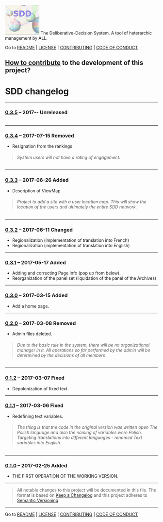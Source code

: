![](https://github.com/madrypiotr/SDD/blob/master/client/stylesheets/sdd.jpg) The Deliberative-Decision System. A tool of heterarchic management by ALL.

Go to [README] | [LICENSE] | [CONTRIBUTING] | [CODE OF CONDUCT] 

## [How to contribute] to the development of this project?

# SDD changelog

---
### [0.3.5] – 2017-- **Unreleased**
>###### 
---
### [0.3.4] – 2017-07-15 **Removed**
* Resignation from the rankings
>###### System users will not have a rating of engagement.
---
### [0.3.3] – 2017-06-26 **Added**
* Description of ViewMap
>###### Project to add a site with a user location map. This will show the location of the users and ultimately the entire SDD network.
---
### [0.3.2] – 2017-06-11 **Changed**
* Regionalization (implementation of translation into French)
* Regionalization (implementation of translation into English)
---
### [0.3.1] – 2017-05-17 **Added**
* Adding and correcting Page Info (pop up from below).
* Reorganization of the panel set (liquidation of the panel of the Archives)
---
### [0.3.0] – 2017-03-15 **Added**
* Add a home page.
---
### [0.2.0] – 2017-03-08 **Removed**
* Admin files deleted.
>###### Due to the basic rule in the system, there will be no organizational manager in it. All operations so far performed by the admin will be determined by the decisions of all members
---
### [0.1.2] – 2017-03-07 **Fixed**
* Depolonization of fixed text.
---
### [0.1.1] – 2017-03-06 **Fixed**
* Redefining text variables.
>###### The thing is that the code in the original version was written open The Polish language and also the naming of variables were Polish. Targeting translations into different languages - renamed Text variables into English.
---
### [0.1.0] – 2017-02-25 **Added**
* THE FIRST OPERATION OF THE WORKING VERSION.



---
> All notable changes to this project will be documented in this file.
> The format is based on [Keep a Changelog](http://keepachangelog.com/)
> and this project adheres to [Semantic Versioning](http://semver.org/).

---

Go to [README] | [LICENSE] | [CONTRIBUTING] | [CODE OF CONDUCT] 

[0.3.5]: https://github.com/madrypiotr/SDD
[0.3.4]: https://github.com/madrypiotr/SDD/commit/fe41e173ba88ee22e05f49a503d7a7852d9d8185
[0.3.3]: https://github.com/madrypiotr/SDD/commits?author=madrypiotr&since=2017-06-25T22:00:00Z&until=2017-06-26T22:00:00Z
[0.3.2]: https://github.com/madrypiotr/SDD/commits?author=madrypiotr&since=2017-06-10T22:00:00Z&until=2017-06-11T22:00:00Z
[0.3.1]: https://github.com/madrypiotr/SDD/commits?author=madrypiotr&since=2017-05-16T22:00:00Z&until=2017-05-17T22:00:00Z
[0.3.0]: https://github.com/madrypiotr/SDD/commit/b9a6d5d80d5e6f69b648559b003f37658d84f694
[0.2.0]: https://github.com/madrypiotr/SDD/commit/e0f91c2b9de34c5b8497c377a1dae410328ced52
[0.1.2]: https://github.com/madrypiotr/SDD/commit/fe9209e33704a14538703542159ccad418332789
[0.1.1]: https://github.com/madrypiotr/SDD/commit/9e116a6ae6b9e82c830546122e4b199daac636df
[0.1.0]: https://github.com/madrypiotr/SDD/commit/d27df117166d653f91bbc33430f21cb8584d21f9
[README]: https://github.com/madrypiotr/SDD/blob/master/README.md
[LICENSE]: https://github.com/madrypiotr/SDD/blob/master/LICENSE.md
[CONTRIBUTING]: https://github.com/madrypiotr/SDD/blob/master/CONTRIBUTING.md
[How to contribute]: https://github.com/madrypiotr/SDD/blob/master/HOW-TO-CONTRIBUTE.md
[CODE OF CONDUCT]: https://github.com/madrypiotr/SDD/blob/master/CODE-OF-CONDUCT.md
